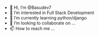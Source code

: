 - 👋 Hi, I’m @Basudev7
- 👀 I’m interested in Full Stack Development
- 🌱 I’m currently learning python/django
- 💞️ I’m looking to collaborate on ...
- 📫 How to reach me ...

<!---
Basudev7/Basudev7 is a ✨ special ✨ repository because its `README.md` (this file) appears on your GitHub profile.
You can click the Preview link to take a look at your changes.
--->
